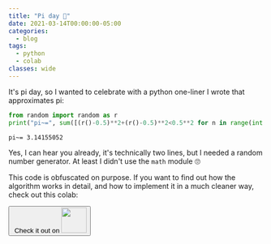 ```yaml
---
title: "Pi day 🥧"
date: 2021-03-14T00:00:00-05:00
categories:
  - blog
tags:
  - python
  - colab
classes: wide
---
```


It's pi day, so I wanted to celebrate with a python one-liner I wrote that approximates pi:

```python
from random import random as r
print("pi~=", sum([(r()-0.5)**2+(r()-0.5)**2<0.5**2 for n in range(int(1e6))])/(1e6*0.5**2))
```
```
pi~= 3.14155052
```

Yes, I can hear you already, it's technically two lines, but I needed a random number generator. At least I didn't use the `math` module 🙄

This code is obfuscated on purpose. If you want to find out how the algorithm works in detail, and how to implement it in a much cleaner way, check out this colab:

<a href='https://colab.research.google.com/drive/1GT6_NJR3TS3A3LRshTTl4RFdjnnYNoev?usp=sharing'>
<button type='button'>&nbsp;Check it out on <span><img src="../../assets/images/colab.jpeg" width="50" height="50" /></span></button>
</a>
